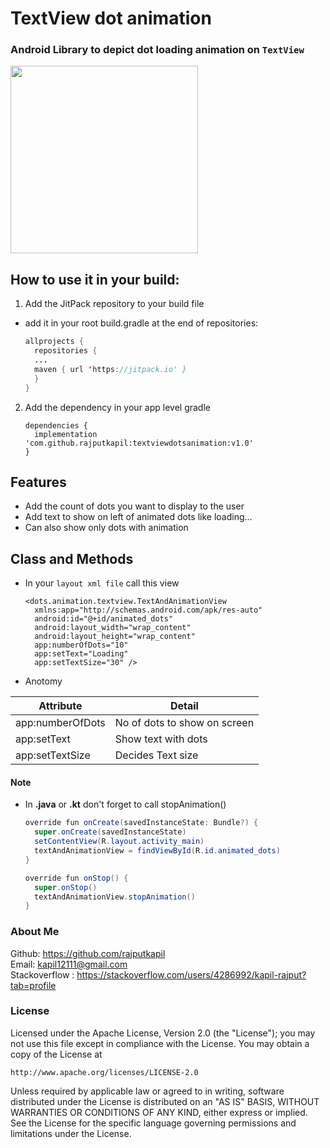 # TextView dot animation

### Android Library to depict dot loading animation on ` TextView `
<img src="https://github.com/rajputkapil/textviewdotsanimation/blob/master/app/src/main/res/raw/loading.gif" width="300" />

## How to use it in your build:

1. Add the JitPack repository to your build file
- add it in your root build.gradle at the end of repositories:
    ```java
    allprojects { 
      repositories {
      ...
      maven { url 'https://jitpack.io' }
      }
    }
     ```
2. Add the dependency in your app level gradle
  
    ```
    dependencies { 
      implementation 'com.github.rajputkapil:textviewdotsanimation:v1.0'
    }
     ```
## Features
 
* Add the count of dots you want to display to the user
* Add text to show on left of animated dots like loading...
* Can also show only dots with animation
 
## Class and Methods
 
* In your ` layout xml file ` call this view 
 
    ```
    <dots.animation.textview.TextAndAnimationView
      xmlns:app="http://schemas.android.com/apk/res-auto"
      android:id="@+id/animated_dots"
      android:layout_width="wrap_content"
      android:layout_height="wrap_content"
      app:numberOfDots="10"
      app:setText="Loading"
      app:setTextSize="30" />
     ```
 * Anotomy
 
  Attribute | Detail  
  -----------------|-----------------------------
  app:numberOfDots | No of dots to show on screen
  app:setText | Show text with dots   
  app:setTextSize | Decides Text size  
  
 #### Note
- In **.java** or **.kt** don't forget to call stopAnimation()
    ```java
    override fun onCreate(savedInstanceState: Bundle?) {
      super.onCreate(savedInstanceState)
      setContentView(R.layout.activity_main)
      textAndAnimationView = findViewById(R.id.animated_dots)
    }
     ```
    ```java
    override fun onStop() {
      super.onStop()
      textAndAnimationView.stopAnimation()
    }
	```

### About Me
Github: https://github.com/rajputkapil  
Email: kapil12111@gmail.com   
Stackoverflow : https://stackoverflow.com/users/4286992/kapil-rajput?tab=profile  


### License

Licensed under the Apache License, Version 2.0 (the "License");
you may not use this file except in compliance with the License.
You may obtain a copy of the License at

    http://www.apache.org/licenses/LICENSE-2.0

Unless required by applicable law or agreed to in writing, software
distributed under the License is distributed on an "AS IS" BASIS,
WITHOUT WARRANTIES OR CONDITIONS OF ANY KIND, either express or implied.
See the License for the specific language governing permissions and
limitations under the License.
